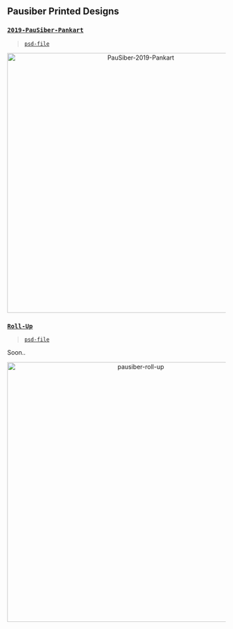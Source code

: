 ## Pausiber Printed Designs

### [`2019-PauSiber-Pankart`](images/printed-design/pausiber-pankart/pausiber-pankart.png)

> [`psd-file`](images/printed-design/pausiber-pankart/pausiber-pankart.psd)

<p align="center">
	<img alt="PauSiber-2019-Pankart" src="images/printed-design/pausiber-pankart/pausiber-pankart.png" width="600">
</p>

### [`Roll-Up`](images/printed-design/pausiber-pankart/pausiber-pankart.png)

> [`psd-file`](#)

<p> Soon.. </p>

<p align="center">
	<img alt="pausiber-roll-up" src="" width="600">
</p>





